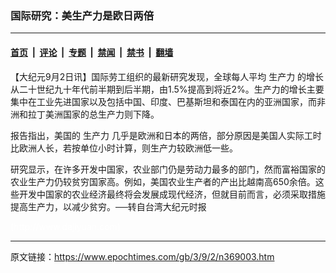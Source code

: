 ### 国际研究：美生产力是欧日两倍

---

#### [首页](../../../..?n369003) &nbsp;|&nbsp; [评论](../../../../../epoch-comment?n369003) &nbsp;|&nbsp; [专题](../../../../../epoch-special?n369003) &nbsp;|&nbsp; [禁闻](../../../../../epoch-news?n369003) &nbsp;|&nbsp; [禁书](../../../../../books?n369003) &nbsp;|&nbsp; [翻墙](https://github.com/gfw-breaker/nogfw/blob/master/README.md?n369003)


<div class="post_content" id="artbody" itemprop="articleBody">
 <!-- article content begin -->
 <p>
  【大纪元9月2日讯】国际劳工组织的最新研究发现，全球每人平均
  <ok href="https://www.epochtimes.com/gb/tag/%E7%94%9F%E4%BA%A7%E5%8A%9B.html">
   生产力
  </ok>
  的增长从二十世纪九十年代前半期到后半期，由1.5%提高到将近2%。生产力的增长主要集中在工业先进国家以及包括中国、印度、巴基斯坦和泰国在内的亚洲国家，而非洲和拉丁美洲国家的总生产力则下降。
 </p>
 <p>
  报告指出，美国的
  <ok href="https://www.epochtimes.com/gb/tag/%E7%94%9F%E4%BA%A7%E5%8A%9B.html">
   生产力
  </ok>
  几乎是欧洲和日本的两倍，部分原因是美国人实际工时比欧洲人长，若按单位小时计算，则生产力较欧洲低一些。
 </p>
 <p>
  研究显示，在许多开发中国家，农业部门仍是劳动力最多的部门，然而富裕国家的农业生产力仍较贫穷国家高。例如，美国农业生产者的产出比越南高650余倍。这些开发中国家的农业经济最终将会发展成现代经济，但就目前而言，必须采取措施提高生产力，以减少贫穷。──转自台湾大纪元时报
 </p>
 <p>
  <font color="#ffffff">
   (http://www.dajiyuan.com)
  </font>
 </p>
 <!-- article content end -->
 <div id="below_article_ad">
 </div>
</div>


---

原文链接：https://www.epochtimes.com/gb/3/9/2/n369003.htm